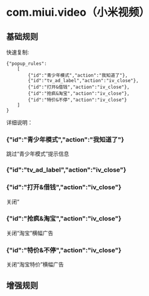 # com.miui.video（小米视频）

## 基础规则

快速复制:
```
{"popup_rules":
    [
        {"id":"青少年模式","action":"我知道了"},        
        {"id":"tv_ad_label","action":"iv_close"},
        {"id":"打开&借钱","action":"iv_close"},
        {"id":"抢疯&淘宝","action":"iv_close"},
        {"id":"特价&不停","action":"iv_close"}
    ]
}
```
详细说明：

### {"id":"青少年模式","action":"我知道了"}
跳过“青少年模式”提示信息

### {"id":"tv_ad_label","action":"iv_close"}  

### {"id":"打开&借钱","action":"iv_close"}
关闭“


### {"id":"抢疯&淘宝","action":"iv_close"}
关闭“淘宝”横幅广告


### {"id":"特价&不停","action":"iv_close"}
关闭“淘宝特价”横幅广告

## 增强规则
